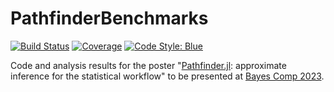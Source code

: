 # PathfinderBenchmarks

[![Build Status](https://github.com/mlcolab/PathfinderBenchmarks.jl/workflows/CI/badge.svg)](https://github.com/mlcolab/PathfinderBenchmarks.jl/actions)
[![Coverage](https://codecov.io/gh/mlcolab/PathfinderBenchmarks.jl/branch/main/graph/badge.svg)](https://codecov.io/gh/mlcolab/PathfinderBenchmarks.jl)
[![Code Style: Blue](https://img.shields.io/badge/code%20style-blue-4495d1.svg)](https://github.com/invenia/BlueStyle)

Code and analysis results for the poster "[Pathfinder.jl](https://github.com/mlcolab/Pathfinder.jl): approximate inference for the statistical workflow" to be presented at [Bayes Comp 2023](https://bayescomp2023.com/).
